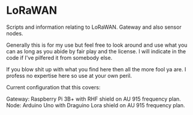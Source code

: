 # LoRaWAN
Scripts and information relating to LoRaWAN. Gateway and also sensor nodes.

Generally this is for my use but feel free to look around and use what you can as long as you abide by fair play and the license. I will indicate in the code if I've pilfered it from somebody else.

If you blow shit up with what you find here then all the more fool ya are. I profess no expertise here so use at your own peril.

Current configuration that this covers:

Gateway: Raspberry Pi 3B+ with RHF shield on AU 915 frequency plan.
Node: Arduino Uno with Draguino Lora shield on AU 915 frequency plan.
